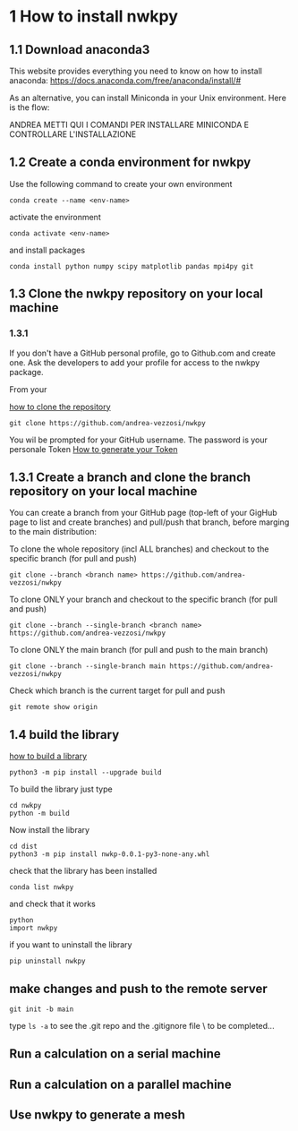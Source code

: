 # 1 How to install nwkpy 
## 1.1 Download anaconda3

This website provides everything you need to know on how to install anaconda: https://docs.anaconda.com/free/anaconda/install/#

As an alternative, you can install Miniconda in your Unix environment. Here is the flow:

ANDREA METTI QUI I COMANDI PER INSTALLARE MINICONDA E CONTROLLARE L'INSTALLAZIONE


## 1.2 Create a conda environment for nwkpy
Use the following command to create your own environment
```
conda create --name <env-name>
```
activate the environment
```
conda activate <env-name>
```
and install packages
```
conda install python numpy scipy matplotlib pandas mpi4py git
```
## 1.3 Clone the nwkpy repository on your local machine

### 1.3.1
If you don't have a GitHub personal profile, go to Github.com and create one. Ask the developers to add your profile for access to the nwkpy package.

From your 

[how to clone the repository](https://docs.github.com/en/repositories/creating-and-managing-repositories/cloning-a-repository)
```
git clone https://github.com/andrea-vezzosi/nwkpy
```
You wil be prompted for your GitHub username. The password is your personale Token
[How to generate your Token](https://docs.github.com/en/authentication/keeping-your-account-and-data-secure/managing-your-personal-access-tokens)

## 1.3.1 Create a branch and clone the branch repository on your local machine

You can create a branch from your GitHub page (top-left of your GigHub page to list and create branches) and pull/push that branch, before marging to the main distribution: 

To clone the whole repository (incl ALL branches) and checkout to the specific branch (for pull and push)
```
git clone --branch <branch name> https://github.com/andrea-vezzosi/nwkpy
```

To clone ONLY your branch and checkout to the specific branch (for pull and push)
```
git clone --branch --single-branch <branch name> https://github.com/andrea-vezzosi/nwkpy
```

To clone ONLY the main branch (for pull and push to the main branch)
```
git clone --branch --single-branch main https://github.com/andrea-vezzosi/nwkpy
```

Check which branch is the current target for pull and push
```
git remote show origin
```

## 1.4 build the library

[how to build a library](https://packaging.python.org/en/latest/tutorials/packaging-projects/)
```
python3 -m pip install --upgrade build
```
To build the library just type
```
cd nwkpy
python -m build
```
Now install the library
```
cd dist
python3 -m pip install nwkp-0.0.1-py3-none-any.whl
```
check that the library has been installed
```
conda list nwkpy
```
and check that it works
```
python
import nwkpy
```
if you want to uninstall the library
```
pip uninstall nwkpy
```

## make changes and push to the remote server
```
git init -b main
```
type ```ls -a``` to see the .git repo and the .gitignore file \\
to be completed...

## Run a calculation on a serial machine

## Run a calculation on a parallel machine

## Use nwkpy to generate a mesh
